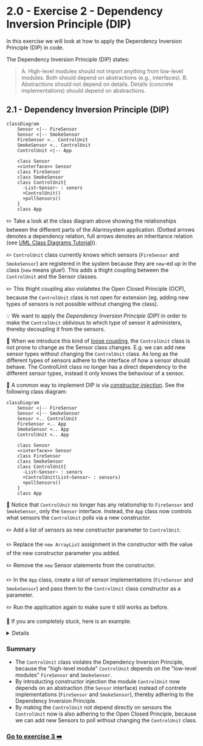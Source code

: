 # 2.0 - Exercise 2 - Dependency Inversion Principle (DIP)

In this exercise we will look at how to apply the Dependency Inversion Principle (DIP) in code.

The Dependency Inversion Principle (DIP) states:

> A. High-level modules should not import anything from low-level modules. Both should depend on abstractions (e.g., interfaces).
> B. Abstractions should not depend on details. Details (concrete implementations) should depend on abstractions.

## 2.1 - Dependency Inversion Principle (DIP)

```mermaid
classDiagram
    Sensor <|-- FireSensor
    Sensor <|-- SmokeSensor
    FireSensor <.. ControlUnit
    SmokeSensor <.. ControlUnit
    ControlUnit <|-- App
    
    class Sensor
    <<interface>> Sensor
    class FireSensor
    class SmokeSensor
    class ControlUnit{
      -List~Sensor~ : senors
      +ControlUnit()
      +pollSensors()
    }
    class App
```

:pencil2: Take a look at the class diagram above showing the relationships between the different parts of the Alarmsystem application. (Dotted arrows denotes a dependency relation, full arrows denotes an inheritance relation (see [UML Class Diagrams Tutorial](https://www.visual-paradigm.com/guide/uml-unified-modeling-language/uml-class-diagram-tutorial/))).

:pencil2: `ControlUnit` class currently knows which sensors (`FireSensor` and `SmokeSensor`) are registered in the system because they are `new`-ed up in the class (`new` means glue!). This adds a thight coupling between the `ControlUnit` and the Sensor classes.

:pencil2: This thight coupling also violatetes the Open Closed Principle (OCP), because the `ControlUnit` class is not open for extension (eg. adding new types of sensors is not possible without changing the class).

:bulb: We want to apply the _Dependency Inversion Principle (DIP)_ in order to make the `ControlUnit` oblivious to which type of sensor it administers, thereby decoupling it from the sensors.

:book: When we introduce this kind of [loose coupling](https://en.wikipedia.org/wiki/Loose_coupling), the `ControlUnit` class is not prone to change as the Sensor class changes. E.g. we can add new sensor types without changing the `ControlUnit` class. As long as the different types of sensors adhere to the interface of how a sensor should behave. The ControlUnit class no longer has a direct dependency to the different sensor types, instead it only knows the behaviour of a sensor.

:book: A common way to implement DIP is via [_constructor injection_](https://en.wikipedia.org/wiki/Dependency_injection#Constructor_injection).  See the following class diagram:

```mermaid
classDiagram
    Sensor <|-- FireSensor
    Sensor <|-- SmokeSensor
    Sensor <.. ControlUnit
    FireSensor <.. App
    SmokeSensor <.. App
    ControlUnit <.. App
    
    class Sensor
    <<interface>> Sensor
    class FireSensor
    class SmokeSensor
    class ControlUnit{
      -List~Sensor~ : senors
      +ControlUnit(List~Sensor~ : sensors)
      +pollSensors()
    }
    class App
```

:book: Notice that `ControlUnit` no longer has any relationship to `FireSensor` and `SmokeSensor`, only the `Sensor` interface. Instead, the `App` class now controls what sensors the `ControlUnit` polls via a new constructor.

:pencil2: Add a list of sensors as new constructor parameter to `ControlUnit`.

:pencil2: Replace the `new ArrayList` assignment in the constructor with the value of the new constructor parameter you added.

:pencil2: Remove the  `new` Sensor statements from the constructor.

:pencil2: In the `App` class, create a list of sensor implementations (`FireSensor` and `SmokeSensor`) and pass them to the `ControlUnit` class constructor as a parameter.

:pencil2: Run the application again to make sure it still works as before.

:book: If you are completely stuck, here is an example:

<details>

```java

public class ControlUnit {
  private final List<Sensor> sensors;

  // Add List<Sensor> sensors parameter here:
  public ControlUnit(List<Sensor> sensors) {
    this.sensors = sensors;
    // Remove the following:
    // this.sensors = new ArrayList<>();
    // sensors.add(new FireSensor());
    // sensors.add(new SmokeSensor());
  }

  // ...
}
```

```java
public class App {

  public static void main(String[] args) {
    // Add list of sensors:
    List<Sensor> sensors = new ArrayList<>();
    sensors.add(new FireSensor());
    sensors.add(new SmokeSensor());
    
    // Pass list of sensors to ControlUnit constructor as parameter:
    ControlUnit controlUnit = new ControlUnit(sensors);
    // ...
  }
}
```

</details>

### Summary

- The `ControlUnit` class violates the Dependency Inversion Principle, because the "high-level module" `ControlUnit` depends on the "low-level modules" `FireSensor` and `SmokeSensor`.
- By introducting constructor injection the module `ControlUnit` now depends on an abstraction (the `Sensor` interface) instead of contrete implementations (`FireSensor` and `SmokeSensor`), thereby adhering to the Dependency Inversion Principle.
- By making the `ControlUnit` not depend directly on sensors the `ControlUnit` now is also adhering to the Open Closed Principle, because we can add new Sensors to poll without changing the `ControlUnit` class.

### [Go to exercise 3 :arrow_right:](../exercise-3/README.md)
